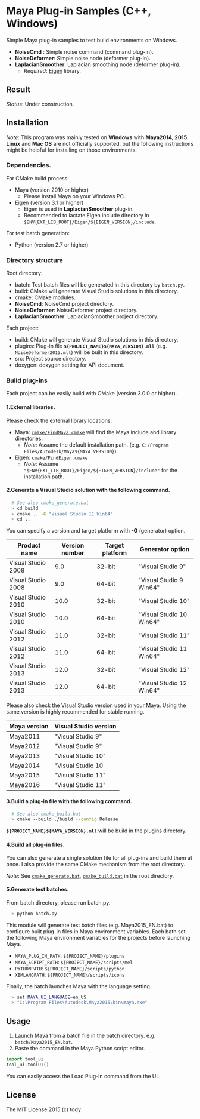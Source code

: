 
Maya Plug-in Samples (C++, Windows)
====

Simple Maya plug-in samples to test build environments on Windows.

* **NoiseCmd** : Simple noise command (command plug-in).
* **NoiseDeformer**: Simple noise node (deformer plug-in).
* **LaplacianSmoother**: Laplacian smoothing node (deformer plug-in).
    - *Required*: [Eigen](http://eigen.tuxfamily.org/index.php?title=Main_Page) library.

## Result
*Status*: Under construction.

## Installation

*Note*: This program was mainly tested on **Windows** with **Maya2014, 2015**.
**Linux** and **Mac OS** are not officially supported,
but the following instructions might be helpful for installing on those environments.

### Dependencies.
For CMake build process:

* Maya (version 2010 or higher)
    - Please install Maya on your Windows PC.
* [Eigen](http://eigen.tuxfamily.org/index.php?title=Main_Page) (version 3.1 or higher)
    - Eigen is used in **LaplacianSmoother** plug-in.
    - Recommended to lactate Eigen include directory in `$ENV{EXT_LIB_ROOT}/Eigen/${EIGEN_VERSION}/include`.

For test batch generation:

* Python (version 2.7 or higher)

### Directory structure

Root directory:
* batch: Test batch files will be generated in this directory by `batch.py`.
* build: CMake will generate Visual Studio solutions in this directory.
* cmake: CMake modules.
* **NoiseCmd**: NoiseCmd project directory.
* **NoiseDeformer**: NoiseDeformer project directory.
* **LaplacianSmoother**: LaplacianSmoother project directory.

Each project:

* build: CMake will generate Visual Studio solutions in this directory.
* plugins: Plug-in file **`${PROJECT_NAME}${MAYA_VERSION}.mll`** (e.g. `NoiseDeformer2015.mll`) will be built in this directory.
* src: Project source directory.
* doxygen: doxygen setting for API document.

### Build plug-ins

Each project can be easily build with CMake (version 3.0.0 or higher).

#### 1.External libraries.
Please check the external library locations:

* Maya: [`cmake/FindMaya.cmake`](cmake/FindMaya.cmake) will find the Maya include and library directories.
    - *Note*: Assume the default installation path. (e.g. `C:/Program Files/Autodesk/Maya${MAYA_VERSION}`)
* Eigen: [`cmake/FindEigen.cmake`](cmake/FindEigen.cmake)
    - *Note*: Assume `"$ENV{EXT_LIB_ROOT}/Eigen/${EIGEN_VERSION}/include"` for the installation path.

#### 2.Generate a Visual Studio solution with the following command.

``` bash
  # See also cmake_generate.bat
  > cd build
  > cmake .. -G "Visual Studio 11 Win64"
  > cd ..
```

You can specify a version and target platform with **-G** (generator) option.

|Product name  |Version number | Target platform | Generator option |
|--------------|---------------|-----------------|-----------------|
|Visual Studio 2008| 9.0       | 32-bit     | "Visual Studio 9" |
|Visual Studio 2008| 9.0       | 64-bit     | "Visual Studio 9 Win64"|
|Visual Studio 2010| 10.0       | 32-bit     | "Visual Studio 10" |
|Visual Studio 2010| 10.0       | 64-bit     | "Visual Studio 10 Win64"|
|Visual Studio 2012| 11.0       | 32-bit     | "Visual Studio 11" |
|Visual Studio 2012| 11.0       | 64-bit     | "Visual Studio 11 Win64"|
|Visual Studio 2013| 12.0       | 32-bit     | "Visual Studio 12" |
|Visual Studio 2013| 12.0       | 64-bit     | "Visual Studio 12 Win64"|

Please also check the Visual Studio version used in your Maya.
Using the same version is highly recommended for stable running.

|Maya version |Visual Studio version |
|--------------|---------------|
|Maya2011      | "Visual Studio 9"|
|Maya2012      | "Visual Studio 9"|
|Maya2013      | "Visual Studio 10"|
|Maya2014      | "Visual Studio 10|
|Maya2015      | "Visual Studio 11"|
|Maya2016      | "Visual Studio 11"|

#### 3.Build a plug-in file with the following command.

``` bash
  # See also cmake_build.bat
  > cmake --build ./build --config Release
```

**`${PROJECT_NAME}${MAYA_VERSION}.mll`** will be build in the plugins directory.

#### 4.Build all plug-in files.

You can also generate a single solution file for all plug-ins and build them at once.
I also provide the same CMake mechanism from the root directory.

*Note*: See [`cmake_generate.bat`](./cmake_generate.bat), [`cmake_build.bat`](cmake_build.bat) in the root directory.

#### 5.Generate test batches.

From batch directory, please run batch.py.

``` bash
  > python batch.py
```

This module will generate test batch files (e.g. Maya2015_EN.bat) to configure built plug-in files in Maya environment variables.
Each bath set the following Maya environment variables for the projects before launching Maya.

* `MAYA_PLUG_IN_PATH`: `${PROJECT_NAME}/plugins`
* `MAYA_SCRIPT_PATH`: `${PROJECT_NAME}/scripts/mel`
* `PYTHONPATH`: `${PROJECT_NAME}/scripts/python`
* `XBMLANGPATH`: `${PROJECT_NAME}/scripts/icons`

Finally, the batch launches Maya with the language setting.

``` bash
  > set MAYA_UI_LANGUAGE=en_US
  > "C:\Program Files\Autodesk\Maya2015\bin\maya.exe"
```

## Usage

1. Launch Maya from a batch file in the batch directory. e.g. `batch/Maya2015_EN.bat`.
2. Paste the command in the Maya Python script editor.

``` python
import tool_ui
tool_ui.toolUI()
```

You can easily access the Load Plug-in command from the UI.

## License

The MIT License 2015 (c) tody